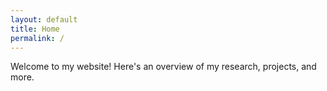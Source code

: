 ```yaml
---
layout: default
title: Home
permalink: /
---
```


Welcome to my website! Here's an overview of my research, projects, and more.
